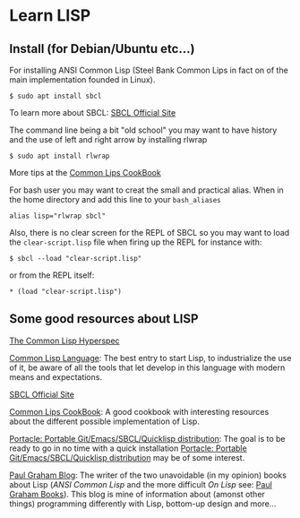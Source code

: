 Learn LISP
==========

Install (for Debian/Ubuntu etc...)
----------------------------------

For installing ANSI Common Lisp (Steel Bank Common Lips in fact on of the main implementation founded in Linux).

`$ sudo apt install sbcl` 

To learn more about SBCL: [SBCL Official Site]

The command line being a bit "old school" you may want to have history and the use of left and right arrow by installing rlwrap

`$ sudo apt install rlwrap`

More tips at the [Common Lips CookBook]

For bash user you may want to creat the small and practical alias. When in the home directory and add this line to your `bash_aliases`

`alias lisp="rlwrap sbcl"`

Also, there is no clear screen for the REPL of SBCL so you may want to load the `clear-script.lisp` file when firing up the REPL for instance with:

`$ sbcl --load "clear-script.lisp"`

or from the REPL itself:

`* (load "clear-script.lisp")`



Some good resources about LISP
------------------------------
[The Common Lisp Hyperspec]

[Common Lisp Language]: The best entry to start Lisp, to industrialize the use of it, be aware of all the tools that let develop in this language with modern means and expectations. 

[SBCL Official Site]

[Common Lips CookBook]: A good cookbook with interesting resources about the different possible implementation of Lisp.

[Portacle: Portable Git/Emacs/SBCL/Quicklisp distribution]: The goal is to be ready to go in no time with a quick installation [Portacle: Portable Git/Emacs/SBCL/Quicklisp distribution] may be of some interest.

[Paul Graham Blog]: The writer of the two unavoidable (in my opinion) books about Lisp (*ANSI Common Lisp* and the more difficult *On Lisp* see: [Paul Graham Books]). This blog is mine of information about (amonst other things) programming differently with Lisp, bottom-up design and more...

[The Common Lisp Hyperspec]: http://www.lispworks.com/documentation/HyperSpec/Front/index.htm
[Common Lisp Language]:http://lisp-lang.org/
[SBCL Official Site]:http://www.sbcl.org/
[Common Lips CookBook]:https://lispcookbook.github.io/cl-cookbook/
[Portacle: Portable Git/Emacs/SBCL/Quicklisp distribution]:https://portacle.github.io/
[Paul Graham Blog]:http://www.paulgraham.com/
[Paul Graham Books]:https://www.amazon.com/Paul-Graham/e/B001ILHE5O

